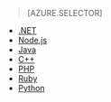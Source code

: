 > [AZURE.SELECTOR]
- [.NET](../articles/storage/storage-dotnet-how-to-use-queues.md)
- [Node.js](../articles/storage/storage-nodejs-how-to-use-queues.md)
- [Java](../articles/storage/storage-java-how-to-use-queue-storage.md)
- [C++](../articles/storage/storage-c-plus-plus-how-to-use-queues.md)
- [PHP](../articles/storage/storage-php-how-to-use-queues.md)
- [Ruby](../articles/storage/storage-ruby-how-to-use-queue-storage.md)
- [Python](../articles/storage/storage-python-how-to-use-queue-storage.md)

<!---HONumber=August15_HO6-->